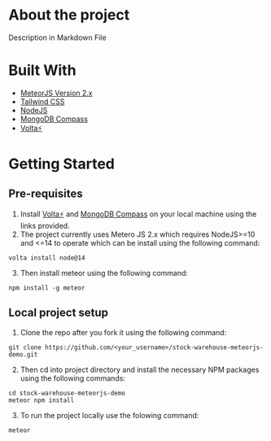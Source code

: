 # About the project

Description in Markdown File

# Built With

- [MeteorJS Version 2.x](https://www.meteor.com/)
- [Tailwind CSS](https://tailwindcss.com/)
- [NodeJS](https://nodejs.org/en)
- [MongoDB Compass](https://www.mongodb.com/products/tools/compass)
- [Volta⚡](https://volta.sh/)

# Getting Started

## Pre-requisites

1. Install [Volta⚡](https://volta.sh/) and [MongoDB Compass](https://www.mongodb.com/products/tools/compass) on your local machine using the links provided.
2. The project currently uses Metero JS 2.x which requires NodeJS>=10 and <=14 to operate which can be install using the following command:
```
volta install node@14
```
3. Then install meteor using the following command:
```
npm install -g meteor
```

## Local project setup
1. Clone the repo after you fork it using the following command:
```
git clone https://github.com/<your_username>/stock-warehouse-meteorjs-demo.git
```
2. Then cd into project directory and install the necessary NPM packages using the following commands:
```
cd stock-warehouse-meteorjs-demo
meteor npm install
```
3. To run the project locally use the folowing command:
```
meteor
```